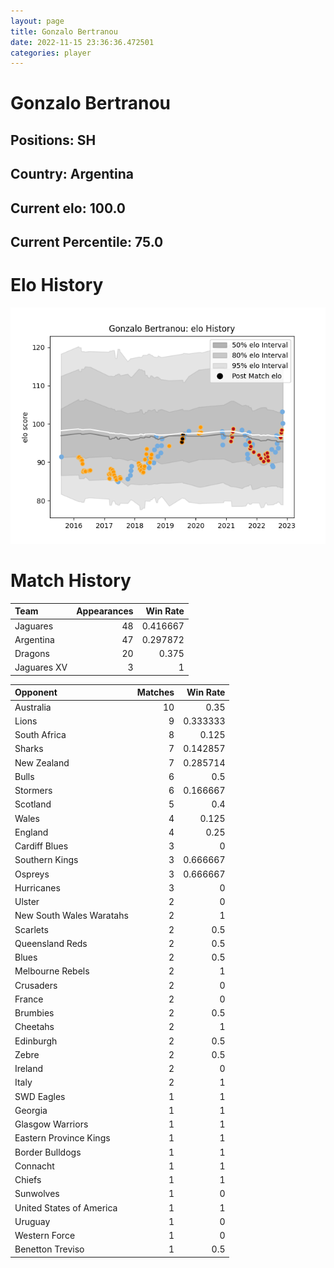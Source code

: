 ```yaml
---  
layout: page  
title: Gonzalo Bertranou  
date: 2022-11-15 23:36:36.472501  
categories: player  
---
```

# Gonzalo Bertranou

## Positions: SH

## Country: Argentina

## Current elo: 100.0

## Current Percentile: 75.0

# Elo History


![elo history](history_GonzaloBertranou.png)
# Match History


| Team        |   Appearances |   Win Rate |
|:------------|--------------:|-----------:|
| Jaguares    |            48 |   0.416667 |
| Argentina   |            47 |   0.297872 |
| Dragons     |            20 |   0.375    |
| Jaguares XV |             3 |   1        |

| Opponent                 |   Matches |   Win Rate |
|:-------------------------|----------:|-----------:|
| Australia                |        10 |   0.35     |
| Lions                    |         9 |   0.333333 |
| South Africa             |         8 |   0.125    |
| Sharks                   |         7 |   0.142857 |
| New Zealand              |         7 |   0.285714 |
| Bulls                    |         6 |   0.5      |
| Stormers                 |         6 |   0.166667 |
| Scotland                 |         5 |   0.4      |
| Wales                    |         4 |   0.125    |
| England                  |         4 |   0.25     |
| Cardiff Blues            |         3 |   0        |
| Southern Kings           |         3 |   0.666667 |
| Ospreys                  |         3 |   0.666667 |
| Hurricanes               |         3 |   0        |
| Ulster                   |         2 |   0        |
| New South Wales Waratahs |         2 |   1        |
| Scarlets                 |         2 |   0.5      |
| Queensland Reds          |         2 |   0.5      |
| Blues                    |         2 |   0.5      |
| Melbourne Rebels         |         2 |   1        |
| Crusaders                |         2 |   0        |
| France                   |         2 |   0        |
| Brumbies                 |         2 |   0.5      |
| Cheetahs                 |         2 |   1        |
| Edinburgh                |         2 |   0.5      |
| Zebre                    |         2 |   0.5      |
| Ireland                  |         2 |   0        |
| Italy                    |         2 |   1        |
| SWD Eagles               |         1 |   1        |
| Georgia                  |         1 |   1        |
| Glasgow Warriors         |         1 |   1        |
| Eastern Province Kings   |         1 |   1        |
| Border Bulldogs          |         1 |   1        |
| Connacht                 |         1 |   1        |
| Chiefs                   |         1 |   1        |
| Sunwolves                |         1 |   0        |
| United States of America |         1 |   1        |
| Uruguay                  |         1 |   0        |
| Western Force            |         1 |   0        |
| Benetton Treviso         |         1 |   0.5      |